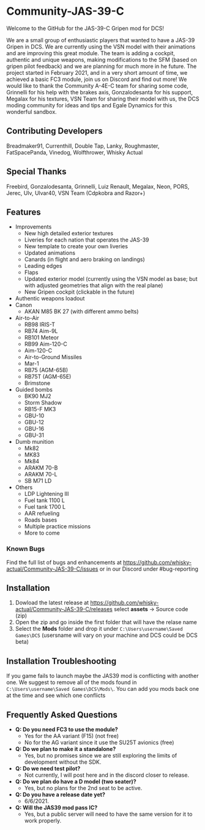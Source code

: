 # Community-JAS-39-C
Welcome to the GitHub for the JAS-39-C Gripen mod for DCS!

We are a small group of enthusiastic players that wanted to have a JAS-39 Gripen in DCS. We are currently using the VSN model with their animations and are improving this great module. The team is adding a cockpit, authentic and unique weapons, making modifications to the SFM (based on gripen pilot feedback) and we are planning for much more in he future. The project started in February 2021, and in a very short amount of time, we achieved a basic FC3 module, join us on Discord and find out more! We would like to thank the Community A-4E-C team for sharing some code, Grinnelli for his help with the brakes axis, Gonzalodesanta for his support, Megalax for his textures, VSN Team for sharing their model with us, the DCS moding community for ideas and tips and Egale Dynamics for this wonderful sandbox. 

## Contributing Developers

Breadmaker91, Currenthill, Double Tap, Lanky, Roughmaster, FatSpacePanda, Vinedog, Wolfthrower, Whisky Actual

## Special Thanks

Freebird, Gonzalodesanta, Grinnelli, Luiz Renault, Megalax, Neon, PORS, Jerec, Ulv, Ulvar40, VSN Team (Cdpkobra and Razor+)

## Features
- Improvements
  - New high detailed exterior textures
  - Liveries for each nation that operates the JAS-39
  - New template to create your own liveries
  - Updated animations
  - Canards (in flight and aero braking on landings)
  - Leading edges
  - Flaps
  - Updated exterior model (currently using the VSN model as base; but with adjusted geometries that align with the real plane)
  - New Gripen cockpit (clickable in the future)
- Authentic weapons loadout 
 - Canon
   - AKAN M85 BK 27 (with different ammo belts)
 - Air-to-Air
   - RB98 IRIS-T
   - RB74 Aim-9L
   - RB101 Meteor
   - RB99 Aim-120-C
   - Aim-120-C
   - Air-to-Ground Missiles
   - Mar-1
   - RB75 (AGM-65B)
   - RB75T (AGM-65E)
   - Brimstone
 - Guided bombs
   - BK90 MJ2
   - Storm Shadow
   - RB15-F MK3
   - GBU-10
   - GBU-12
   - GBU-16
   - GBU-31
 - Dumb munition
   - Mk82
   - MK83
   - Mk84
   - ARAKM 70-B
   - ARAKM 70-L
   - SB M71 LD
- Others
  - LDP Lightening III
  - Fuel tank 1100 L
  - Fuel tank 1700 L
  - AAR refueling
  - Roads bases
  - Multiple practice missions
  - More to come

### Known Bugs

Find the full list of bugs and enhancements at https://github.com/whisky-actual/Community-JAS-39-C/issues or in our Discord under #bug-reporting

## Installation

1) Dowload the latest release at https://github.com/whisky-actual/Community-JAS-39-C/releases select **assets** -> Source code (zip)
2) Open the zip and go inside the first folder that will have the relase name
3) Select the **Mods** folder and drop it under `C:\Users\username\Saved Games\DCS` (usersname will vary on your machine and DCS could be DCS beta)

## Installation Troubleshooting

If you game fails to launch maybe the JAS39 mod is conflicting with another one. We suggest to remove all of the mods found in `C:\Users\username\Saved Games\DCS\Mods\`. You can add you mods back one at the time and see which one conflicts

## Frequently Asked Questions
- **Q: Do you need FC3 to use the module?**
  - Yes for the AA variant (F15) (not free)
  - No for the AG variant since it use the SU25T avionics (free)
- **Q: Do we plan to make it a standalone?**
  - Yes, but no promises since we are still exploring the limits of development without the SDK.
- **Q: Do we need test pilot?**
  - Not currently, I will post here and in the discord closer to release.
- **Q: Do we plan do have a D model (two seater)?**
  - Yes, but no plans for the 2nd seat to be active.
- **Q: Do you have a release date yet?**
  - 6/6/2021.
- **Q: Will the JAS39 mod pass IC?**
  - Yes, but a public server will need to have the same version for it to work properly.
